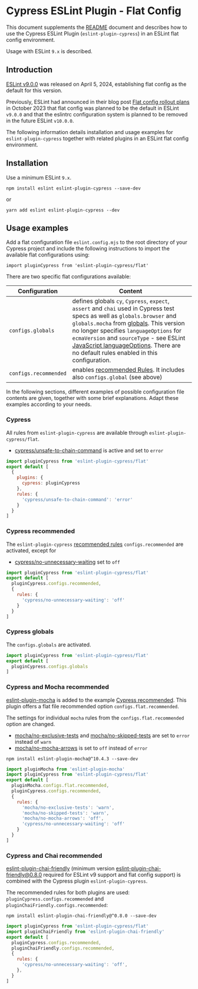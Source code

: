 # Cypress ESLint Plugin - Flat Config

This document supplements the [README](README.md) document and describes how to use the Cypress ESLint Plugin (`eslint-plugin-cypress`) in an ESLint flat config environment.

Usage with ESLint `9.x` is described.

## Introduction

[ESLint v9.0.0](https://eslint.org/blog/2024/04/eslint-v9.0.0-released/) was released on April 5, 2024, establishing flat config as the default for this version.

Previously, ESLint had announced in their blog post [Flat config rollout plans](https://eslint.org/blog/2023/10/flat-config-rollout-plans/) in October 2023 that flat config was planned to be the default in ESLint `v9.0.0` and that the eslintrc configuration system is planned to be removed in the future ESLint `v10.0.0`.

The following information details installation and usage examples for `eslint-plugin-cypress` together with related plugins in an ESLint flat config environment.

## Installation

Use a minimum ESLint `9.x`.

```shell
npm install eslint eslint-plugin-cypress --save-dev
```

or

```shell
yarn add eslint eslint-plugin-cypress --dev
```

## Usage examples

Add a flat configuration file `eslint.config.mjs` to the root directory of your Cypress project and include the following instructions to import the available flat configurations using:

```shell
import pluginCypress from 'eslint-plugin-cypress/flat'
```

There are two specific flat configurations available:

| Configuration         | Content                                                                                                                                                                                                                                                                                                                                                                                                                                                                                   |
| --------------------- | ----------------------------------------------------------------------------------------------------------------------------------------------------------------------------------------------------------------------------------------------------------------------------------------------------------------------------------------------------------------------------------------------------------------------------------------------------------------------------------------- |
| `configs.globals`     | defines globals `cy`, `Cypress`, `expect`, `assert` and `chai` used in Cypress test specs as well as `globals.browser` and `globals.mocha` from [globals](https://www.npmjs.com/package/globals). This version no longer specifies `languageOptions` for `ecmaVersion` and `sourceType` - see ESLint [JavaScript languageOptions](https://eslint.org/docs/latest/use/configure/language-options#specifying-javascript-options). There are no default rules enabled in this configuration. |
| `configs.recommended` | enables [recommended Rules](README.md#rules). It includes also `configs.global` (see above)                                                                                                                                                                                                                                                                                                                                                                                               |

In the following sections, different examples of possible configuration file contents are given, together with some brief explanations. Adapt these examples according to your needs.

### Cypress

All rules from `eslint-plugin-cypress` are available through `eslint-plugin-cypress/flat`.
- [cypress/unsafe-to-chain-command](https://github.com/cypress-io/eslint-plugin-cypress/blob/master/docs/rules/unsafe-to-chain-command.md) is active and set to `error`

```js
import pluginCypress from 'eslint-plugin-cypress/flat'
export default [
  {
    plugins: {
      cypress: pluginCypress
    },
    rules: {
      'cypress/unsafe-to-chain-command': 'error'
    }
  }
]
```

### Cypress recommended

The `eslint-plugin-cypress` [recommended rules](README.md#rules) `configs.recommended` are activated, except for
- [cypress/no-unnecessary-waiting](https://github.com/cypress-io/eslint-plugin-cypress/blob/master/docs/rules/no-unnecessary-waiting.md) set to `off`

```js
import pluginCypress from 'eslint-plugin-cypress/flat'
export default [
  pluginCypress.configs.recommended,
  {
    rules: {
      'cypress/no-unnecessary-waiting': 'off'
    }
  }
]
```

### Cypress globals

The `configs.globals` are activated.

```js
import pluginCypress from 'eslint-plugin-cypress/flat'
export default [
  pluginCypress.configs.globals
]
```

### Cypress and Mocha recommended

[eslint-plugin-mocha](https://www.npmjs.com/package/eslint-plugin-mocha) is added to the example [Cypress recommended](#cypress-recommended). This plugin offers a flat file recommended option `configs.flat.recommended`.

The settings for individual `mocha` rules from the `configs.flat.recommended` option are changed.
- [mocha/no-exclusive-tests](https://github.com/lo1tuma/eslint-plugin-mocha/blob/main/docs/rules/no-exclusive-tests.md) and [mocha/no-skipped-tests](https://github.com/lo1tuma/eslint-plugin-mocha/blob/main/docs/rules/no-skipped-tests.md) are set to `error` instead of `warn`
- [mocha/no-mocha-arrows](https://github.com/lo1tuma/eslint-plugin-mocha/blob/main/docs/rules/no-mocha-arrows.md) is set to `off` instead of `error`

```shell
npm install eslint-plugin-mocha@^10.4.3 --save-dev
```

```js
import pluginMocha from 'eslint-plugin-mocha'
import pluginCypress from 'eslint-plugin-cypress/flat'
export default [
  pluginMocha.configs.flat.recommended,
  pluginCypress.configs.recommended,
  {
    rules: {
      'mocha/no-exclusive-tests': 'warn',
      'mocha/no-skipped-tests': 'warn',
      'mocha/no-mocha-arrows': 'off',
      'cypress/no-unnecessary-waiting': 'off'
    }
  }
]
```

### Cypress and Chai recommended

[eslint-plugin-chai-friendly](https://www.npmjs.com/package/eslint-plugin-chai-friendly) (minimum version [eslint-plugin-chai-friendly@0.8.0](https://github.com/ihordiachenko/eslint-plugin-chai-friendly/releases/tag/v0.8.0) required for ESLint v9 support and flat config support) is combined with the Cypress plugin `eslint-plugin-cypress`.

The recommended rules for both plugins are used: `pluginCypress.configs.recommended` and `pluginChaiFriendly.configs.recommended`:

```shell
npm install eslint-plugin-chai-friendly@^0.8.0 --save-dev
```

```js
import pluginCypress from 'eslint-plugin-cypress/flat'
import pluginChaiFriendly from 'eslint-plugin-chai-friendly'
export default [
  pluginCypress.configs.recommended,
  pluginChaiFriendly.configs.recommended,
  {
    rules: {
      'cypress/no-unnecessary-waiting': 'off',
    },
  }
]
```
